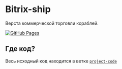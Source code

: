 # Bitrix-ship
Верста коммерческой торговли кораблей.

[![GitHub Pages](https://img.shields.io/badge/-GitHub%20Pages-blue?style=flat-square)](https://Artynskij.github.io/bitrix-ship/)

## Где код?

Весь исходный код находится в ветке [`project-code`](/dev)
